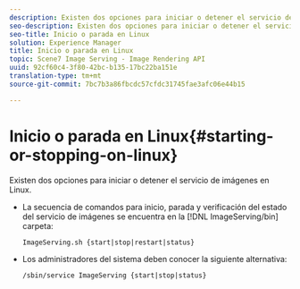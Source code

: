 ```yaml
---
description: Existen dos opciones para iniciar o detener el servicio de imágenes en Linux.
seo-description: Existen dos opciones para iniciar o detener el servicio de imágenes en Linux.
seo-title: Inicio o parada en Linux
solution: Experience Manager
title: Inicio o parada en Linux
topic: Scene7 Image Serving - Image Rendering API
uuid: 92cf60c4-3f80-42bc-b135-17bc22ba151e
translation-type: tm+mt
source-git-commit: 7bc7b3a86fbcdc57cfdc31745fae3afc06e44b15

---
```



# Inicio o parada en Linux{#starting-or-stopping-on-linux}

Existen dos opciones para iniciar o detener el servicio de imágenes en Linux.

* La secuencia de comandos para inicio, parada y verificación del estado del servicio de imágenes se encuentra en la [!DNL ImageServing/bin] carpeta:

   `ImageServing.sh {start|stop|restart|status}`
* Los administradores del sistema deben conocer la siguiente alternativa:

   `/sbin/service ImageServing {start|stop|status}`
